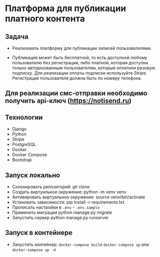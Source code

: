 # Платформа для публикации платного контента

## Задача

- Реализовать платформу для публикации записей пользователями.

- Публикация может быть бесплатной, то есть доступной любому пользователю без регистрации, либо платной, которая
  доступна только авторизованным пользователям, которые оплатили разовую подписку. Для реализации оплаты подписки
  используйте Stripe. Регистрация пользователя должна быть по номеру телефона.

## Для реализации смс-отправки необходимо получить api-ключ (https://notisend.ru)

## Технологии

- Django
- Python
- Stripe
- PostgreSQL
- Docker
- Docker Compose
- Bootstrap

## Запуск локально

- Склонировать репозиторий:
  git clone
- Создать виртуальное окружение:
  python -m venv venv
- Активировать виртуальное окружение:
  source venv/bin/activate
- Установить зависимости:
  pip install -r requirements.txt
- Прописать настройки в `.env` - `.env.sample`
- Применить миграции
  python manage.py migrate
- Запустить сервер
  python manage.py runserver

## Запуск в контейнере

- Запустить контейнер:
  `docker-compose build`
  `docker-compose up`
  или
  `docker-compose up -d`
